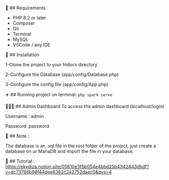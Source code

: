 🌈 ## Requirements

* PHP 8.2 or later
* Composer
* Git
* Terminal
* MySQL
* VSCode / any IDE

🌻 ## Installation

1-Clone the project to your htdocs directory

2-Configure the Database (app/config/Database.php)

3-Configure the config file (app/config/App.php)

✈️ ## Running project
on terminal: `php spark serve`

🧑🏻‍💻 ## Admin Dashboard
To access the admin dashboard (localhost/login)

Username : admin

Password: password

📝 ## Note :

The database is an .sql file in the root folder of the project, just create a database on ur MariaDB and import the file in your database.

📖 ## Tutorial :
https://ekydiza.notion.site/05610e3f5b054e4bbd25b4342443dbdf?v=dc73786b98f44dee8382c242752daec0&pvs=4 
